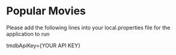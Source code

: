# Popular Movies

Please add the following lines into your local.properties file for the application to run 

tmdbApiKey={YOUR API KEY} </br>
